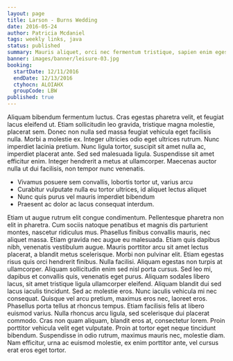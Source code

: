 ```yaml
---
layout: page
title: Larson - Burns Wedding
date: 2016-05-24
author: Patricia Mcdaniel
tags: weekly links, java
status: published
summary: Mauris aliquet, orci nec fermentum tristique, sapien enim egestas sapien.
banner: images/banner/leisure-03.jpg
booking:
  startDate: 12/11/2016
  endDate: 12/13/2016
  ctyhocn: ALOIAHX
  groupCode: LBW
published: true
---
```

Aliquam bibendum fermentum luctus. Cras egestas pharetra velit, et feugiat lacus eleifend ut. Etiam sollicitudin leo gravida, tristique magna molestie, placerat sem. Donec non nulla sed massa feugiat vehicula eget facilisis nulla. Morbi a molestie ex. Integer ultricies odio eget ultrices rutrum. Nunc imperdiet lacinia pretium. Nunc ligula tortor, suscipit sit amet nulla ac, imperdiet placerat ante. Sed sed malesuada ligula. Suspendisse sit amet efficitur enim. Integer hendrerit a metus at ullamcorper. Maecenas auctor nulla ut dui facilisis, non tempor nunc venenatis.

* Vivamus posuere sem convallis, lobortis tortor ut, varius arcu
* Curabitur vulputate nulla eu tortor ultrices, id aliquet lectus aliquet
* Nunc quis purus vel mauris imperdiet bibendum
* Praesent ac dolor ac lacus consequat interdum.

Etiam ut augue rutrum elit congue condimentum. Pellentesque pharetra non elit in pharetra. Cum sociis natoque penatibus et magnis dis parturient montes, nascetur ridiculus mus. Phasellus finibus convallis mauris, nec aliquet massa. Etiam gravida nec augue eu malesuada. Etiam quis dapibus nibh, venenatis vestibulum augue. Mauris porttitor arcu sit amet lectus placerat, a blandit metus scelerisque. Morbi non pulvinar elit. Etiam egestas risus quis orci hendrerit finibus. Nulla facilisi. Aliquam egestas non turpis at ullamcorper. Aliquam sollicitudin enim sed nisl porta cursus. Sed leo mi, dapibus et convallis quis, venenatis eget purus. Aliquam sodales libero lacus, sit amet tristique ligula ullamcorper eleifend. Aliquam blandit dui sed lacus iaculis tincidunt.
Sed ac molestie eros. Nunc iaculis vehicula mi nec consequat. Quisque vel arcu pretium, maximus eros nec, laoreet eros. Phasellus porta tellus at rhoncus tempus. Etiam facilisis felis at libero euismod varius. Nulla rhoncus arcu ligula, sed scelerisque dui placerat commodo. Cras non quam aliquam, blandit eros at, consectetur lorem. Proin porttitor vehicula velit eget vulputate. Proin at tortor eget neque tincidunt bibendum. Suspendisse in odio rutrum, maximus mauris nec, molestie diam. Nam efficitur, urna ac euismod molestie, ex enim porttitor ante, vel cursus erat eros eget tortor.
